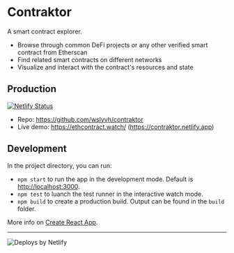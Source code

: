 # Contraktor

A smart contract explorer.

- Browse through common DeFi projects or any other verified smart contract​ from Etherscan
- Find related smart contracts on different networks​
- Visualize and interact with the contract's resources and state

## Production

[![Netlify Status](https://api.netlify.com/api/v1/badges/7d380e38-a3ed-4da2-85ee-7574c3ed5275/deploy-status)](https://app.netlify.com/sites/contraktor/deploys)

* Repo: https://github.com/wslyvh/contraktor
* Live demo: https://ethcontract.watch/ (https://contraktor.netlify.app)

## Development

In the project directory, you can run:

- `npm start` to run the app in the development mode. Default is [http://localhost:3000](http://localhost:3000).
- `npm test` to luanch the test runner in the interactive watch mode.
- `npm build` to create a production build. Output can be found in the `build` folder.

More info on [Create React App](https://github.com/facebook/create-react-app).

---

![Deploys by Netlify](https://www.netlify.com/img/global/badges/netlify-color-accent.svg)
